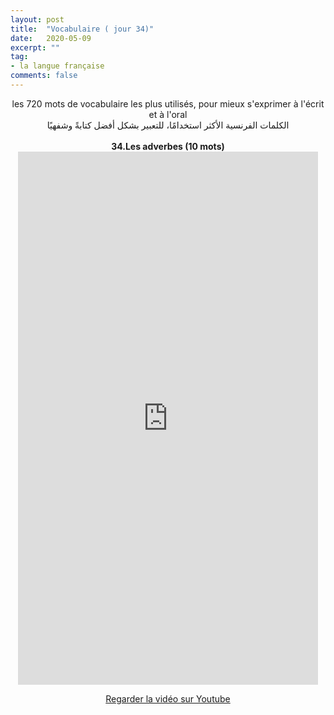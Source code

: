 ```yaml
---
layout: post
title:  "Vocabulaire ( jour 34)"
date:   2020-05-09
excerpt: ""
tag:
- la langue française
comments: false
---
```

 <center>     les 720 mots de vocabulaire les plus utilisés, pour mieux s'exprimer à l'écrit et à l'oral <br> الكلمات الفرنسية الأكثر استخدامًا، للتعبير بشكل أفضل كتابةً وشفهيًا <br><br>     <strong> 34.Les adverbes (10 mots)</strong>     <br> <iframe width="480" height="853" src="https://www.youtube.com/embed/IKWGHOwLEKE" title="youtube video player" frameborder="0" allow="accelerometer, autoplay, clipboard-write, encrypted-media, gyroscope, picture-in-picture, web-share" allowfullscreen></iframe>     <br> <p markdown="0"><a href="https://youtube.com/shorts/IKWGHOwLEKE" class="btn btn-danger" target="_blank">Regarder la vidéo sur Youtube</a></p> </center>
